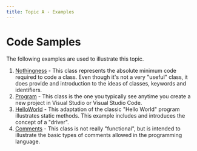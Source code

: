 ```yaml
---
title: Topic A - Examples
---
```

# Code Samples

The following examples are used to illustrate this topic.

1. [Nothingness](Nothingness.md) - This class represents the absolute minimum code required to code a class. Even though it's not a very "useful" class, it does provide and introduction to the ideas of classes, keywords and identifiers.
1. [Program](Program.md) - This class is the one you typically see anytime you create a new project in Visual Studio or Visual Studio Code.
1. [HelloWorld](HelloWorld.md) - This adaptation of the classic "Hello World" program illustrates static methods. This example includes and introduces the concept of a "driver".
1. [Comments](Comments.md) - This class is not really "functional", but is intended to illustrate the basic types of comments allowed in the programming language.
